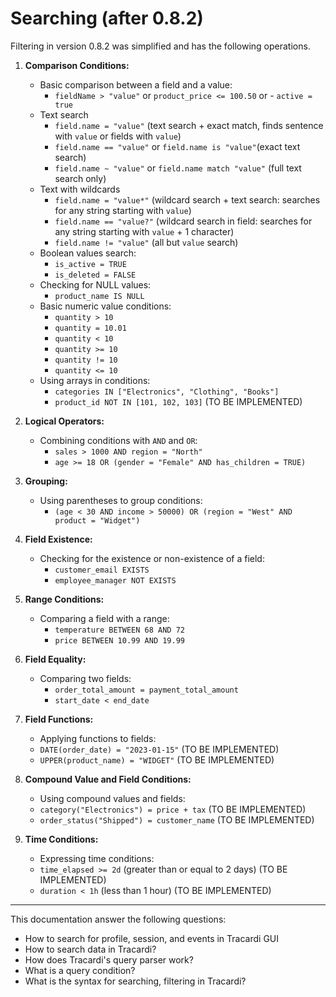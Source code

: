 # Searching (after 0.8.2)

Filtering in version 0.8.2 was simplified and has the following operations.

1. **Comparison Conditions:**
    - Basic comparison between a field and a value:
        - `fieldName > "value"` or `product_price <= 100.50` or - `active = true`
    - Text search
        - `field.name = "value"` (text search + exact match, finds sentence with `value` or fields with `value`)
        - `field.name == "value"` or `field.name is "value"`(exact text search)
        - `field.name ~ "value"` or `field.name match "value"` (full text search only)
    - Text with wildcards
        - `field.name = "value*"` (wildcard search + text search: searches for any string starting with `value`)
        - `field.name == "value?"` (wildcard search in field: searches for any string starting with `value` + 1 character)
        - `field.name != "value"` (all but `value` search)
    - Boolean values search:
        - `is_active = TRUE`
        - `is_deleted = FALSE`
    - Checking for NULL values:
        - `product_name IS NULL`
    - Basic numeric value conditions:
        - `quantity > 10`
        - `quantity = 10.01`
        - `quantity < 10`
        - `quantity >= 10`
        - `quantity != 10`
        - `quantity <= 10`
    - Using arrays in conditions:
      - `categories IN ["Electronics", "Clothing", "Books"]`
      - `product_id NOT IN [101, 102, 103]` (TO BE IMPLEMENTED)
      
2. **Logical Operators:**
    - Combining conditions with `AND` and `OR`:
        - `sales > 1000 AND region = "North"`
        - `age >= 18 OR (gender = "Female" AND has_children = TRUE)`

3. **Grouping:**
    - Using parentheses to group conditions:
        - `(age < 30 AND income > 50000) OR (region = "West" AND product = "Widget")`

4. **Field Existence:**
    - Checking for the existence or non-existence of a field:
        - `customer_email EXISTS`
        - `employee_manager NOT EXISTS`

5. **Range Conditions:**
    - Comparing a field with a range:
        - `temperature BETWEEN 68 AND 72`
        - `price BETWEEN 10.99 AND 19.99`

6. **Field Equality:**
    - Comparing two fields:
        - `order_total_amount = payment_total_amount`
        - `start_date < end_date`

7. **Field Functions:**
    - Applying functions to fields:
    - `DATE(order_date) = "2023-01-15"` (TO BE IMPLEMENTED)
    - `UPPER(product_name) = "WIDGET"` (TO BE IMPLEMENTED)

8. **Compound Value and Field Conditions:**
    - Using compound values and fields:
    - `category("Electronics") = price + tax` (TO BE IMPLEMENTED)
    - `order_status("Shipped") = customer_name` (TO BE IMPLEMENTED)

9. **Time Conditions:**
    - Expressing time conditions:
    - `time_elapsed >= 2d` (greater than or equal to 2 days) (TO BE IMPLEMENTED)
    - `duration < 1h` (less than 1 hour) (TO BE IMPLEMENTED)


---
This documentation answer the following questions:

* How to search for profile, session, and events in Tracardi GUI
* How to search data in Tracardi?
* How does Tracardi's query parser work?
* What is a query condition?
* What is the syntax for searching, filtering in Tracardi?
